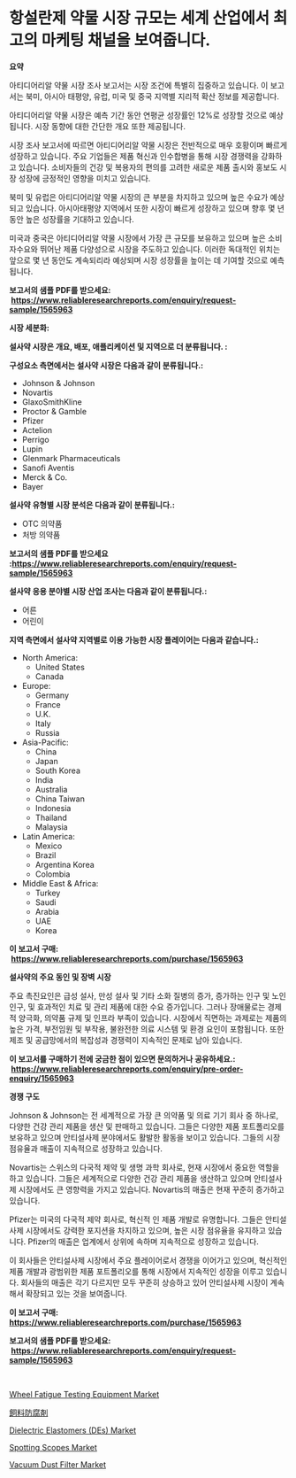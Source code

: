 <p><h1>항설란제 약물 시장 규모는 세계 산업에서 최고의 마케팅 채널을 보여줍니다.</h1></p><p><strong>요약</strong></p>
<p><p>아티디어리알 약물 시장 조사 보고서는 시장 조건에 특별히 집중하고 있습니다. 이 보고서는 북미, 아시아 태평양, 유럽, 미국 및 중국 지역별 지리적 확산 정보를 제공합니다. </p><p>아티디어리알 약물 시장은 예측 기간 동안 연평균 성장률인 12%로 성장할 것으로 예상됩니다. 시장 동향에 대한 간단한 개요 또한 제공됩니다.</p><p>시장 조사 보고서에 따르면 아티디어리알 약물 시장은 전반적으로 매우 호황이며 빠르게 성장하고 있습니다. 주요 기업들은 제품 혁신과 인수합병을 통해 시장 경쟁력을 강화하고 있습니다. 소비자들의 건강 및 복용자의 편의를 고려한 새로운 제품 출시와 홍보도 시장 성장에 긍정적인 영향을 미치고 있습니다.</p><p>북미 및 유럽은 아티디어리알 약물 시장의 큰 부분을 차지하고 있으며 높은 수요가 예상되고 있습니다. 아시아태평양 지역에서 또한 시장이 빠르게 성장하고 있으며 향후 몇 년 동안 높은 성장률을 기대하고 있습니다.</p><p>미국과 중국은 아티디어리알 약물 시장에서 가장 큰 규모를 보유하고 있으며 높은 소비자수요와 뛰어난 제품 다양성으로 시장을 주도하고 있습니다. 이러한 독대적인 위치는 앞으로 몇 년 동안도 계속되리라 예상되며 시장 성장률을 높이는 데 기여할 것으로 예측됩니다.</p></p>
<p><strong>보고서의 샘플 PDF를 받으세요: &nbsp;<a href="https://www.reliableresearchreports.com/enquiry/request-sample/1565963">https://www.reliableresearchreports.com/enquiry/request-sample/1565963</a></strong></p>
<p><strong>시장 세분화:</strong></p>
<p><strong> 설사약 시장은 개요, 배포, 애플리케이션 및 지역으로 더 분류됩니다. :</strong></p>
<p><strong>구성요소 측면에서는 설사약 시장은 다음과 같이 분류됩니다.:</strong></p>
<p><ul><li>Johnson & Johnson</li><li>Novartis</li><li>GlaxoSmithKline</li><li>Proctor & Gamble</li><li>Pfizer</li><li>Actelion</li><li>Perrigo</li><li>Lupin</li><li>Glenmark Pharmaceuticals</li><li>Sanofi Aventis</li><li>Merck & Co.</li><li>Bayer</li></ul></p>
<p><strong> 설사약 유형별 시장 분석은 다음과 같이 분류됩니다.:</strong></p>
<p><ul><li>OTC 의약품</li><li>처방 의약품</li></ul></p>
<p><strong>보고서의 샘플 PDF를 받으세요 :<a href="https://www.reliableresearchreports.com/enquiry/request-sample/1565963">https://www.reliableresearchreports.com/enquiry/request-sample/1565963</a></strong></p>
<p><strong> 설사약 응용 분야별 시장 산업 조사는 다음과 같이 분류됩니다.:</strong></p>
<p><ul><li>어른</li><li>어린이</li></ul></p>
<p><strong>지역 측면에서 설사약 지역별로 이용 가능한 시장 플레이어는 다음과 같습니다.:</strong></p>
<p><ul>
    <li>
        North America:
        <ul>
            <li>United States</li>
            <li>Canada</li>
        </ul>
    </li>
    <li>
        Europe:
        <ul>
            <li>Germany</li>
            <li>France</li>
            <li>U.K.</li>
            <li>Italy</li>
            <li>Russia</li>
        </ul>
    </li>
    <li>
        Asia-Pacific:
        <ul>
            <li>China</li>
            <li>Japan</li>
            <li>South Korea</li>
            <li>India</li>
            <li>Australia</li>
            <li>China Taiwan</li>
            <li>Indonesia</li>
            <li>Thailand</li>
            <li>Malaysia</li>
        </ul>
    </li>
    <li>
        Latin America:
        <ul>
            <li>Mexico</li>
            <li>Brazil</li>
            <li>Argentina Korea</li>
            <li>Colombia</li>
        </ul>
    </li>
    <li>
        Middle East & Africa:
        <ul>
            <li>Turkey</li>
            <li>Saudi</li>
            <li>Arabia</li>
            <li>UAE</li>
            <li>Korea</li>
        </ul>
    </li>
    </ul></p>
<p><strong>이 보고서 구매: &nbsp;<a href="https://www.reliableresearchreports.com/purchase/1565963">https://www.reliableresearchreports.com/purchase/1565963</a></strong></p>
<p><strong>설사약의 주요 동인 및 장벽 시장</strong></p>
<p><p>주요 촉진요인은 급성 설사, 만성 설사 및 기타 소화 질병의 증가, 증가하는 인구 및 노인 인구, 및 효과적인 치료 및 관리 제품에 대한 수요 증가입니다. 그러나 장애물로는 경제적 양극화, 의약품 규제 및 인프라 부족이 있습니다. 시장에서 직면하는 과제로는 제품의 높은 가격, 부전임원 및 부작용, 불완전한 의료 시스템 및 환경 요인이 포함됩니다. 또한 제조 및 공급망에서의 복잡성과 경쟁력이 지속적인 문제로 남아 있습니다.</p></p>
<p><strong>이 보고서를 구매하기 전에 궁금한 점이 있으면 문의하거나 공유하세요.: &nbsp;<a href="https://www.reliableresearchreports.com/enquiry/pre-order-enquiry/1565963">https://www.reliableresearchreports.com/enquiry/pre-order-enquiry/1565963</a></strong></p>
<p><strong>경쟁 구도</strong></p>
<p><p>Johnson & Johnson는 전 세계적으로 가장 큰 의약품 및 의료 기기 회사 중 하나로, 다양한 건강 관리 제품을 생산 및 판매하고 있습니다. 그들은 다양한 제품 포트폴리오를 보유하고 있으며 안티설사제 분야에서도 활발한 활동을 보이고 있습니다. 그들의 시장 점유율과 매출이 지속적으로 성장하고 있습니다.</p><p>Novartis는 스위스의 다국적 제약 및 생명 과학 회사로, 현재 시장에서 중요한 역할을 하고 있습니다. 그들은 세계적으로 다양한 건강 관리 제품을 생산하고 있으며 안티설사제 시장에서도 큰 영향력을 가지고 있습니다. Novartis의 매출은 현재 꾸준히 증가하고 있습니다.</p><p>Pfizer는 미국의 다국적 제약 회사로, 혁신적 인 제품 개발로 유명합니다. 그들은 안티설사제 시장에서도 강력한 포지션을 차지하고 있으며, 높은 시장 점유율을 유지하고 있습니다. Pfizer의 매출은 업계에서 상위에 속하며 지속적으로 성장하고 있습니다.</p><p>이 회사들은 안티설사제 시장에서 주요 플레이어로서 경쟁을 이어가고 있으며, 혁신적인 제품 개발과 광범위한 제품 포트폴리오를 통해 시장에서 지속적인 성장을 이루고 있습니다. 회사들의 매출은 각기 다르지만 모두 꾸준히 상승하고 있어 안티설사제 시장이 계속해서 확장되고 있는 것을 보여줍니다.</p></p>
<p><strong>이 보고서 구매: &nbsp; <a href="https://www.reliableresearchreports.com/purchase/1565963">https://www.reliableresearchreports.com/purchase/1565963</a></strong></p>
<p><strong>보고서의 샘플 PDF를 받으세요: &nbsp;<a href="https://www.reliableresearchreports.com/enquiry/request-sample/1565963">https://www.reliableresearchreports.com/enquiry/request-sample/1565963</a></strong><strong></strong></p>
<p>&nbsp;</p>
<p><p><a href="https://automatic-knee-4c7.notion.site/Global-Wheel-Fatigue-Testing-Equipment-Market-Size-and-Market-Trends-Insights-and-Projections-from--d11f8a570f0a4521aa1b8ec3d85a5b07">Wheel Fatigue Testing Equipment Market</a></p><p><a href="https://github.com/hilmi-2a/Market-Research-Report-List-1/blob/main/80625106291.md">飼料防腐剤</a></p><p><a href="https://issuu.com/reportprime-2/docs/dielectric-elastomers-des-market-size-2030.pptx">Dielectric Elastomers (DEs) Market</a></p><p><a href="https://view.publitas.com/reportprime-1/spotting-scopes-market-dynamics-2024-2031-also-about-its-market-trends-projections-and-opportunities/">Spotting Scopes Market</a></p><p><a href="https://view.publitas.com/reportprime-1/vacuum-dust-filter-market-size-growth-outlook-from-2024-to-2031-projecting-at-markets-trends-analysis-by-application-regional-outlook-and-revenue/">Vacuum Dust Filter Market</a></p></p>